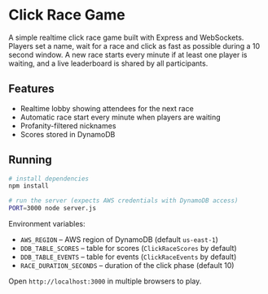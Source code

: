 # Click Race Game

A simple realtime click race game built with Express and WebSockets. Players set a name, wait for a race and click as fast as possible during a 10 second window. A new race starts every minute if at least one player is waiting, and a live leaderboard is shared by all participants.

## Features

- Realtime lobby showing attendees for the next race
- Automatic race start every minute when players are waiting
- Profanity-filtered nicknames
- Scores stored in DynamoDB

## Running

```bash
# install dependencies
npm install

# run the server (expects AWS credentials with DynamoDB access)
PORT=3000 node server.js
```

Environment variables:

- `AWS_REGION` – AWS region of DynamoDB (default `us-east-1`)
- `DDB_TABLE_SCORES` – table for scores (`ClickRaceScores` by default)
- `DDB_TABLE_EVENTS` – table for events (`ClickRaceEvents` by default)
- `RACE_DURATION_SECONDS` – duration of the click phase (default 10)

Open `http://localhost:3000` in multiple browsers to play.
